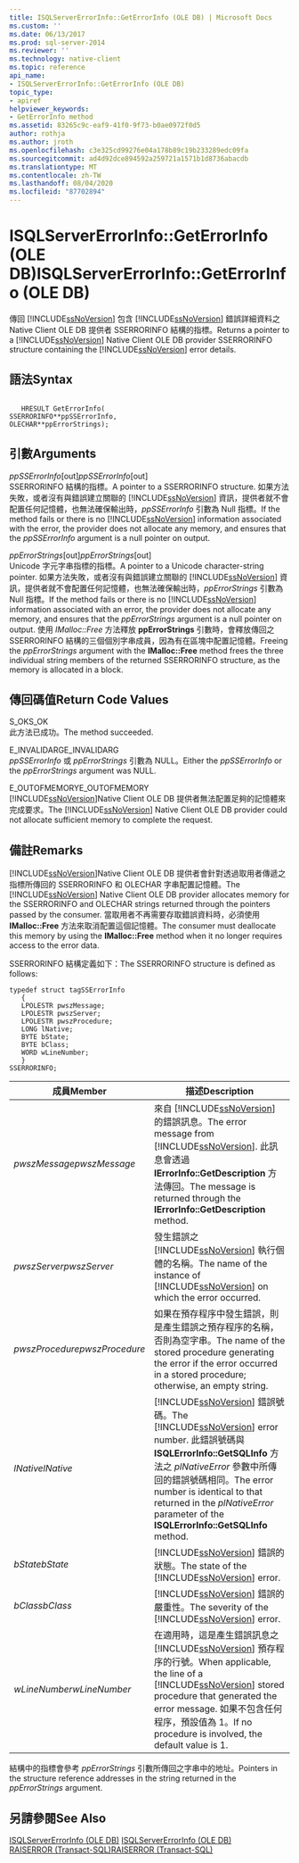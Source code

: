 ```yaml
---
title: ISQLServerErrorInfo::GetErrorInfo (OLE DB) | Microsoft Docs
ms.custom: ''
ms.date: 06/13/2017
ms.prod: sql-server-2014
ms.reviewer: ''
ms.technology: native-client
ms.topic: reference
api_name:
- ISQLServerErrorInfo::GetErrorInfo (OLE DB)
topic_type:
- apiref
helpviewer_keywords:
- GetErrorInfo method
ms.assetid: 83265c9c-eaf9-41f0-9f73-b0ae0972f0d5
author: rothja
ms.author: jroth
ms.openlocfilehash: c3e325cd99276e04a178b89c19b233289edc09fa
ms.sourcegitcommit: ad4d92dce894592a259721a1571b1d8736abacdb
ms.translationtype: MT
ms.contentlocale: zh-TW
ms.lasthandoff: 08/04/2020
ms.locfileid: "87702894"
---
```

# <a name="isqlservererrorinfogeterrorinfo-ole-db"></a><span data-ttu-id="98e8f-102">ISQLServerErrorInfo::GetErrorInfo (OLE DB)</span><span class="sxs-lookup"><span data-stu-id="98e8f-102">ISQLServerErrorInfo::GetErrorInfo (OLE DB)</span></span>
  <span data-ttu-id="98e8f-103">傳回 [!INCLUDE[ssNoVersion](../../includes/ssnoversion-md.md)] 包含 [!INCLUDE[ssNoVersion](../../includes/ssnoversion-md.md)] 錯誤詳細資料之 Native Client OLE DB 提供者 SSERRORINFO 結構的指標。</span><span class="sxs-lookup"><span data-stu-id="98e8f-103">Returns a pointer to a [!INCLUDE[ssNoVersion](../../includes/ssnoversion-md.md)] Native Client OLE DB provider SSERRORINFO structure containing the [!INCLUDE[ssNoVersion](../../includes/ssnoversion-md.md)] error details.</span></span>  
  
## <a name="syntax"></a><span data-ttu-id="98e8f-104">語法</span><span class="sxs-lookup"><span data-stu-id="98e8f-104">Syntax</span></span>  
  
```  
  
   HRESULT GetErrorInfo(  
SSERRORINFO**ppSSErrorInfo,  
OLECHAR**ppErrorStrings);  
```  
  
## <a name="arguments"></a><span data-ttu-id="98e8f-105">引數</span><span class="sxs-lookup"><span data-stu-id="98e8f-105">Arguments</span></span>  
 <span data-ttu-id="98e8f-106">*ppSSErrorInfo*[out]</span><span class="sxs-lookup"><span data-stu-id="98e8f-106">*ppSSErrorInfo*[out]</span></span>  
 <span data-ttu-id="98e8f-107">SSERRORINFO 結構的指標。</span><span class="sxs-lookup"><span data-stu-id="98e8f-107">A pointer to a SSERRORINFO structure.</span></span> <span data-ttu-id="98e8f-108">如果方法失敗，或者沒有與錯誤建立關聯的 [!INCLUDE[ssNoVersion](../../includes/ssnoversion-md.md)] 資訊，提供者就不會配置任何記憶體，也無法確保輸出時，*ppSSErrorInfo* 引數為 Null 指標。</span><span class="sxs-lookup"><span data-stu-id="98e8f-108">If the method fails or there is no [!INCLUDE[ssNoVersion](../../includes/ssnoversion-md.md)] information associated with the error, the provider does not allocate any memory, and ensures that the *ppSSErrorInfo* argument is a null pointer on output.</span></span>  
  
 <span data-ttu-id="98e8f-109">*ppErrorStrings*[out]</span><span class="sxs-lookup"><span data-stu-id="98e8f-109">*ppErrorStrings*[out]</span></span>  
 <span data-ttu-id="98e8f-110">Unicode 字元字串指標的指標。</span><span class="sxs-lookup"><span data-stu-id="98e8f-110">A pointer to a Unicode character-string pointer.</span></span> <span data-ttu-id="98e8f-111">如果方法失敗，或者沒有與錯誤建立關聯的 [!INCLUDE[ssNoVersion](../../includes/ssnoversion-md.md)] 資訊，提供者就不會配置任何記憶體，也無法確保輸出時，*ppErrorStrings* 引數為 Null 指標。</span><span class="sxs-lookup"><span data-stu-id="98e8f-111">If the method fails or there is no [!INCLUDE[ssNoVersion](../../includes/ssnoversion-md.md)] information associated with an error, the provider does not allocate any memory, and ensures that the *ppErrorStrings* argument is a null pointer on output.</span></span> <span data-ttu-id="98e8f-112">使用 *IMalloc::Free* 方法釋放 **ppErrorStrings** 引數時，會釋放傳回之 SSERRORINFO 結構的三個個別字串成員，因為有在區塊中配置記憶體。</span><span class="sxs-lookup"><span data-stu-id="98e8f-112">Freeing the *ppErrorStrings* argument with the **IMalloc::Free** method frees the three individual string members of the returned SSERRORINFO structure, as the memory is allocated in a block.</span></span>  
  
## <a name="return-code-values"></a><span data-ttu-id="98e8f-113">傳回碼值</span><span class="sxs-lookup"><span data-stu-id="98e8f-113">Return Code Values</span></span>  
 <span data-ttu-id="98e8f-114">S_OK</span><span class="sxs-lookup"><span data-stu-id="98e8f-114">S_OK</span></span>  
 <span data-ttu-id="98e8f-115">此方法已成功。</span><span class="sxs-lookup"><span data-stu-id="98e8f-115">The method succeeded.</span></span>  
  
 <span data-ttu-id="98e8f-116">E_INVALIDARG</span><span class="sxs-lookup"><span data-stu-id="98e8f-116">E_INVALIDARG</span></span>  
 <span data-ttu-id="98e8f-117">*ppSSErrorInfo* 或 *ppErrorStrings* 引數為 NULL。</span><span class="sxs-lookup"><span data-stu-id="98e8f-117">Either the *ppSSErrorInfo* or the *ppErrorStrings* argument was NULL.</span></span>  
  
 <span data-ttu-id="98e8f-118">E_OUTOFMEMORY</span><span class="sxs-lookup"><span data-stu-id="98e8f-118">E_OUTOFMEMORY</span></span>  
 <span data-ttu-id="98e8f-119">[!INCLUDE[ssNoVersion](../../includes/ssnoversion-md.md)]Native Client OLE DB 提供者無法配置足夠的記憶體來完成要求。</span><span class="sxs-lookup"><span data-stu-id="98e8f-119">The [!INCLUDE[ssNoVersion](../../includes/ssnoversion-md.md)] Native Client OLE DB provider could not allocate sufficient memory to complete the request.</span></span>  
  
## <a name="remarks"></a><span data-ttu-id="98e8f-120">備註</span><span class="sxs-lookup"><span data-stu-id="98e8f-120">Remarks</span></span>  
 <span data-ttu-id="98e8f-121">[!INCLUDE[ssNoVersion](../../includes/ssnoversion-md.md)]Native Client OLE DB 提供者會針對透過取用者傳遞之指標所傳回的 SSERRORINFO 和 OLECHAR 字串配置記憶體。</span><span class="sxs-lookup"><span data-stu-id="98e8f-121">The [!INCLUDE[ssNoVersion](../../includes/ssnoversion-md.md)] Native Client OLE DB provider allocates memory for the SSERRORINFO and OLECHAR strings returned through the pointers passed by the consumer.</span></span> <span data-ttu-id="98e8f-122">當取用者不再需要存取錯誤資料時，必須使用 **IMalloc::Free** 方法來取消配置這個記憶體。</span><span class="sxs-lookup"><span data-stu-id="98e8f-122">The consumer must deallocate this memory by using the **IMalloc::Free** method when it no longer requires access to the error data.</span></span>  
  
 <span data-ttu-id="98e8f-123">SSERRORINFO 結構定義如下：</span><span class="sxs-lookup"><span data-stu-id="98e8f-123">The SSERRORINFO structure is defined as follows:</span></span>  
  
```  
typedef struct tagSSErrorInfo  
   {  
   LPOLESTR pwszMessage;  
   LPOLESTR pwszServer;  
   LPOLESTR pwszProcedure;  
   LONG lNative;  
   BYTE bState;  
   BYTE bClass;  
   WORD wLineNumber;  
   }  
SSERRORINFO;  
```  
  
|<span data-ttu-id="98e8f-124">成員</span><span class="sxs-lookup"><span data-stu-id="98e8f-124">Member</span></span>|<span data-ttu-id="98e8f-125">描述</span><span class="sxs-lookup"><span data-stu-id="98e8f-125">Description</span></span>|  
|------------|-----------------|  
|<span data-ttu-id="98e8f-126">*pwszMessage*</span><span class="sxs-lookup"><span data-stu-id="98e8f-126">*pwszMessage*</span></span>|<span data-ttu-id="98e8f-127">來自 [!INCLUDE[ssNoVersion](../../includes/ssnoversion-md.md)] 的錯誤訊息。</span><span class="sxs-lookup"><span data-stu-id="98e8f-127">The error message from [!INCLUDE[ssNoVersion](../../includes/ssnoversion-md.md)].</span></span> <span data-ttu-id="98e8f-128">此訊息會透過 **IErrorInfo::GetDescription** 方法傳回。</span><span class="sxs-lookup"><span data-stu-id="98e8f-128">The message is returned through the **IErrorInfo::GetDescription** method.</span></span>|  
|<span data-ttu-id="98e8f-129">*pwszServer*</span><span class="sxs-lookup"><span data-stu-id="98e8f-129">*pwszServer*</span></span>|<span data-ttu-id="98e8f-130">發生錯誤之 [!INCLUDE[ssNoVersion](../../includes/ssnoversion-md.md)] 執行個體的名稱。</span><span class="sxs-lookup"><span data-stu-id="98e8f-130">The name of the instance of [!INCLUDE[ssNoVersion](../../includes/ssnoversion-md.md)] on which the error occurred.</span></span>|  
|<span data-ttu-id="98e8f-131">*pwszProcedure*</span><span class="sxs-lookup"><span data-stu-id="98e8f-131">*pwszProcedure*</span></span>|<span data-ttu-id="98e8f-132">如果在預存程序中發生錯誤，則是產生錯誤之預存程序的名稱，否則為空字串。</span><span class="sxs-lookup"><span data-stu-id="98e8f-132">The name of the stored procedure generating the error if the error occurred in a stored procedure; otherwise, an empty string.</span></span>|  
|<span data-ttu-id="98e8f-133">*lNative*</span><span class="sxs-lookup"><span data-stu-id="98e8f-133">*lNative*</span></span>|<span data-ttu-id="98e8f-134">[!INCLUDE[ssNoVersion](../../includes/ssnoversion-md.md)] 錯誤號碼。</span><span class="sxs-lookup"><span data-stu-id="98e8f-134">The [!INCLUDE[ssNoVersion](../../includes/ssnoversion-md.md)] error number.</span></span> <span data-ttu-id="98e8f-135">此錯誤號碼與 **ISQLErrorInfo::GetSQLInfo** 方法之 *plNativeError* 參數中所傳回的錯誤號碼相同。</span><span class="sxs-lookup"><span data-stu-id="98e8f-135">The error number is identical to that returned in the *plNativeError* parameter of the **ISQLErrorInfo::GetSQLInfo** method.</span></span>|  
|<span data-ttu-id="98e8f-136">*bState*</span><span class="sxs-lookup"><span data-stu-id="98e8f-136">*bState*</span></span>|<span data-ttu-id="98e8f-137">[!INCLUDE[ssNoVersion](../../includes/ssnoversion-md.md)] 錯誤的狀態。</span><span class="sxs-lookup"><span data-stu-id="98e8f-137">The state of the [!INCLUDE[ssNoVersion](../../includes/ssnoversion-md.md)] error.</span></span>|  
|<span data-ttu-id="98e8f-138">*bClass*</span><span class="sxs-lookup"><span data-stu-id="98e8f-138">*bClass*</span></span>|<span data-ttu-id="98e8f-139">[!INCLUDE[ssNoVersion](../../includes/ssnoversion-md.md)] 錯誤的嚴重性。</span><span class="sxs-lookup"><span data-stu-id="98e8f-139">The severity of the [!INCLUDE[ssNoVersion](../../includes/ssnoversion-md.md)] error.</span></span>|  
|<span data-ttu-id="98e8f-140">*wLineNumber*</span><span class="sxs-lookup"><span data-stu-id="98e8f-140">*wLineNumber*</span></span>|<span data-ttu-id="98e8f-141">在適用時，這是產生錯誤訊息之 [!INCLUDE[ssNoVersion](../../includes/ssnoversion-md.md)] 預存程序的行號。</span><span class="sxs-lookup"><span data-stu-id="98e8f-141">When applicable, the line of a [!INCLUDE[ssNoVersion](../../includes/ssnoversion-md.md)] stored procedure that generated the error message.</span></span> <span data-ttu-id="98e8f-142">如果不包含任何程序，預設值為 1。</span><span class="sxs-lookup"><span data-stu-id="98e8f-142">If no procedure is involved, the default value is 1.</span></span>|  
  
 <span data-ttu-id="98e8f-143">結構中的指標會參考 *ppErrorStrings* 引數所傳回之字串中的地址。</span><span class="sxs-lookup"><span data-stu-id="98e8f-143">Pointers in the structure reference addresses in the string returned in the *ppErrorStrings* argument.</span></span>  
  
## <a name="see-also"></a><span data-ttu-id="98e8f-144">另請參閱</span><span class="sxs-lookup"><span data-stu-id="98e8f-144">See Also</span></span>  
 <span data-ttu-id="98e8f-145">[ISQLServerErrorInfo &#40;OLE DB&#41;](../../database-engine/dev-guide/isqlservererrorinfo-ole-db.md) </span><span class="sxs-lookup"><span data-stu-id="98e8f-145">[ISQLServerErrorInfo &#40;OLE DB&#41;](../../database-engine/dev-guide/isqlservererrorinfo-ole-db.md) </span></span>  
 [<span data-ttu-id="98e8f-146">RAISERROR &#40;Transact-SQL&#41;</span><span class="sxs-lookup"><span data-stu-id="98e8f-146">RAISERROR &#40;Transact-SQL&#41;</span></span>](/sql/t-sql/language-elements/raiserror-transact-sql)  
  
  
